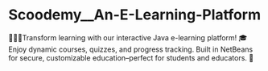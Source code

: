 # Scoodemy__An-E-Learning-Platform
🧑🏻‍🎓Transform learning with our interactive Java e-learning platform! 🎓 Enjoy dynamic courses, quizzes, and progress tracking. Built in NetBeans for secure, customizable education–perfect for students and educators. 🌟
